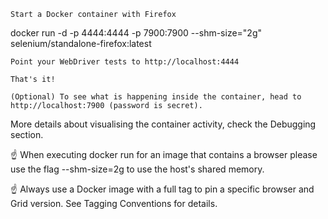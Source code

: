 
    Start a Docker container with Firefox

docker run -d -p 4444:4444 -p 7900:7900 --shm-size="2g" selenium/standalone-firefox:latest

    Point your WebDriver tests to http://localhost:4444

    That's it!

    (Optional) To see what is happening inside the container, head to http://localhost:7900 (password is secret).

More details about visualising the container activity, check the Debugging section.

☝️ When executing docker run for an image that contains a browser please use the flag --shm-size=2g to use the host's shared memory.

☝️ Always use a Docker image with a full tag to pin a specific browser and Grid version. See Tagging Conventions for details.